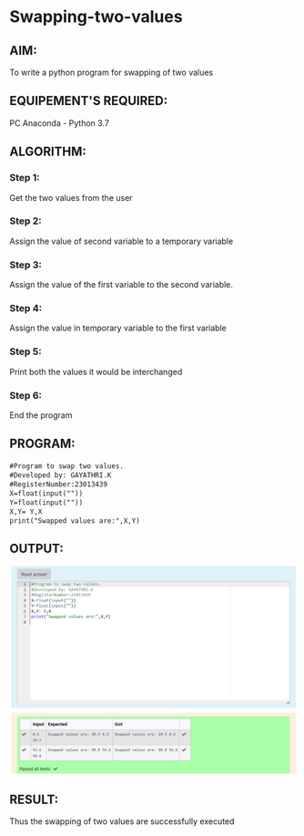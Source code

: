 # Swapping-two-values
## AIM:
To write a python program for swapping of two values
## EQUIPEMENT'S REQUIRED: 
PC
Anaconda - Python 3.7
## ALGORITHM: 
### Step 1:
Get the two values from the user
### Step 2: 
Assign the value of second variable to a temporary variable 
### Step 3: 
Assign the value of the first variable to the second variable.
### Step 4:  
Assign the value in temporary variable to the first variable
### Step 5: 
Print both the values it would be interchanged
### Step 6: 
End the program
## PROGRAM:
~~~
#Program to swap two values.
#Developed by: GAYATHRI.K
#RegisterNumber:23013439
X=float(input(""))
Y=float(input(""))
X,Y= Y,X
print("Swapped values are:",X,Y)
~~~
## OUTPUT:
![output](swap_output.png)
## RESULT:
Thus the swapping of two values are successfully executed



